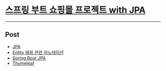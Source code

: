 # [스프링 부트 쇼핑몰 프로젝트 with JPA](http://www.yes24.com/Product/Goods/103453774)

---
## Post
- [JPA](https://jeweled-chance-709.notion.site/JPA-294c3fdee9b2492d801e0a9f9f155f55)
- [Entity 매핑 관련 어노테이션](https://jeweled-chance-709.notion.site/Entity-dc4c1cef92234cc79eff832c96a1d6be)
- [Spring Boot JPA](https://jeweled-chance-709.notion.site/Spring-Boot-JPA-eeb5efb8b30444f581c5af5181bcfaa0)
- [Thymeleaf](https://jeweled-chance-709.notion.site/Thymeleaf-2bf1b2a91d7749b7936e3f6eebd781b8
)